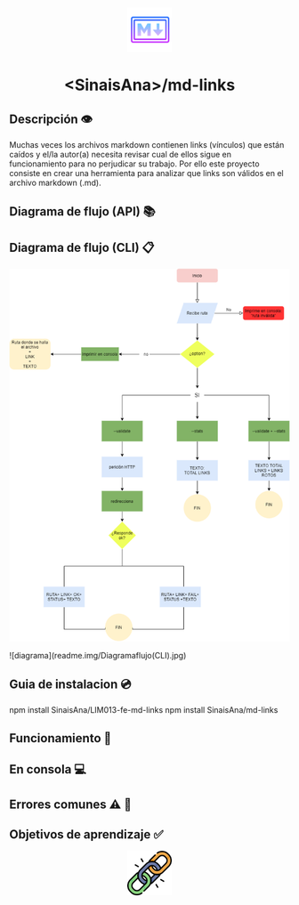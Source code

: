 <br />
<p align="center">
  <a href="https://github.com/SinaisAna/LIM013-fe-md-links/blob/master/README.md">
    <img src="Readme.img/iconMarkdown.jpg" alt="Logo" width="80" height="80">
  </a>
  <h1 align="center">&#60SinaisAna&#62/md-links</h1>
</p>


## Descripción 👁‍
Muchas veces los archivos markdown contienen links (vínculos) que están caídos y el/la autor(a) necesita revisar cual de ellos sigue en funcionamiento para no perjudicar su trabajo. Por ello este proyecto consiste en crear una herramienta para analizar que links son válidos en el archivo markdown (.md).

## Diagrama de flujo (API) 📚

## Diagrama de flujo (CLI) 📋

<p align="center">
    <img src="Readme.img/Diagramaflujo(CLI).jpg" alt="Logo">
</p>
![diagrama](readme.img/Diagramaflujo(CLI).jpg)

## Guia de instalacion 💿

npm install SinaisAna/LIM013-fe-md-links
npm install SinaisAna/md-links


## Funcionamiento 🚀

## En consola 💻

## Errores comunes ⚠ 📣

## Objetivos de aprendizaje ✅
<p align="center">
    <img src="Readme.img/cadena.jpg" alt="Logo" width="80" height="80">
</p>